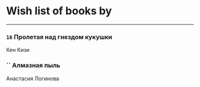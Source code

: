 # Wish list of books by [](https://ok.ru/profile/536771522733)
---

### `16` Пролетая над гнездом кукушки
Кен Кизи

### `` Алмазная пыль
Анастасия Логинова

